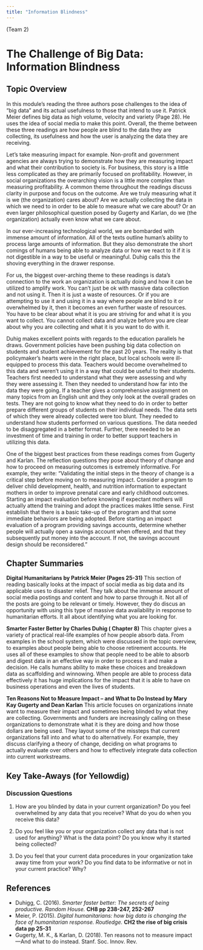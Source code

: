 ```yaml
---
title: "Information Blindness"
---
```


(Team 2)

# The Challenge of Big Data: Information Blindness 

## Topic Overview

  In this module’s reading the three authors pose challenges to the idea of “big data” and its actual usefulness to those that intend to use it. Patrick Meier defines big data as high volume, velocity and variety (Page 28). He uses the idea of social media to make this point. Overall, the theme between these three readings are how people are blind to the data they are collecting, its usefulness and how the user is analyzing the data they are receiving.
  
  Let’s take measuring impact for example. Non-profit and government agencies are always trying to demonstrate how they are measuring impact and what their contribution to society is. For business, this story is a little less complicated as they are primarily focused on profitability. However, in social organizations the overarching vision is a little more complex than measuring profitability. A common theme throughout the readings discuss clarity in purpose and focus on the outcome. Are we truly measuring what it is we (the organization) cares about? Are we actually collecting the data in which we need to in order to be able to measure what we care about? Or an even larger philosophical question posed by Gugerty and Karlan, do we (the organization) actually even know what we care about. 

  In our ever-increasing technological world, we are bombarded with immense amount of information. All of the texts outline human’s ability to process large amounts of information. But they also demonstrate the short comings of humans being able to analyze data or how we react to it if it is not digestible in a way to be useful or meaningful. Duhig calls this the shoving everything in the drawer response. 
	
   For us, the biggest over-arching theme to these readings is data’s connection to the work an organization is actually doing and how it can be utilized to amplify work. You can’t just be ok with massive data collection and not using it. Then it is just a waste of resources. Or if you are attempting to use it and using it in a way where people are blind to it or overwhelmed by it, then it becomes an even further waste of resources. You have to be clear about what it is you are striving for and what it is you want to collect. You cannot collect data and analyze before you are clear about why you are collecting and what it is you want to do with it. 

  Duhig makes excellent points with regards to the education parallels he draws. Government policies have been pushing big data collection on students and student achievement for the past 20 years. The reality is that policymaker’s hearts were in the right place, but local schools were ill-equipped to process this data. Teachers would become overwhelmed to this data and weren’t using it in a way that could be useful to their students. Teachers first needed to understand what they were assessing and why they were assessing it. Then they needed to understand how far into the data they were going. If a teacher gives a comprehensive assignment on many topics from an English unit and they only look at the overall grades on tests. They are not going to know what they need to do in order to better prepare different groups of students on their individual needs. The data sets of which they were already collected were too blunt. They needed to understand how students performed on various questions. The data needed to be disaggregated in a better format. Further, there needed to be an investment of time and training in order to better support teachers in utilizing this data. 

  One of the biggest best practices from these readings comes from Gugerty and Karlan. The reflection questions they pose about theory of change and how to proceed on measuring outcomes is extremely informative. For example, they write: “Validating the initial steps in the theory of change is a critical step before moving on to measuring impact. Consider a program to deliver child development, health, and nutrition information to expectant mothers in order to improve prenatal care and early childhood outcomes. Starting an impact evaluation before knowing if expectant mothers will actually attend the training and adopt the practices makes little sense. First establish that there is a basic take-up of the program and that some immediate behaviors are being adopted. Before starting an impact evaluation of a program providing savings accounts, determine whether people will actually open a savings account when offered, and that they subsequently put money into the account. If not, the savings account design should be reconsidered.”

## Chapter Summaries

**Digital Humanitarians by Patrick Meier (Pages 25-31)** 
This section of reading basically looks at the impact of social media as big data and its applicable uses to disaster relief. They talk about the immense amount of social media postings and content and how to parse through it. Not all of the posts are going to be relevant or timely. However, they do discus an opportunity with using this type of massive data availability in response to humanitarian efforts. It all about identifying what you are looking for. 

**Smarter Faster Better by Charles Duhig ( Chapter 8)** 
This chapter gives a variety of practical real-life examples of how people absorb data. From examples in the school system, which were discussed in the topic overview, to examples about people being able to choose retirement accounts. He uses all of these examples to show that people need to be able to absorb and digest data in an effective way in order to process it and make a decision. He calls humans ability to make these choices and breakdown data as scaffolding and winnowing. When people are able to process data effectively it has huge implications for the impact that it is able to have on business operations and even the lives of students. 

**Ten Reasons Not to Measure Impact – and What to Do Instead by Mary Kay Gugerty and Dean Karlan** 
This article focuses on organizations innate want to measure their impact and sometimes being blinded by what they are collecting. Governments and funders are increasingly calling on these organizations to demonstrate what it is they are doing and how those dollars are being used. They layout some of the missteps that current organizations fall into and what to do alternatively. For example, they discuss clarifying a theory of change, deciding on what programs to actually evaluate over others and how to effectively integrate data collection into current workstreams.


## Key Take-Aways (for Yellowdig)

### Discussion Questions

1.	How are you blinded by data in your current organization? Do you feel overwhelmed by any data that you receive? What do you do when you receive this data?  

2.	Do you feel like you or your organization collect any data that is not used for anything? What is the data point? Do you know why it started being collected? 

3.	Do you feel that your current data procedures in your organization take away time from your work? Do you find data to be informative or not in your current practice? Why? 


## References

* Duhigg, C. (2016). *Smarter faster better: The secrets of being productive. Random House.* **CH8 pp 238-247, 252-267** 
* Meier, P. (2015). *Digital humanitarians: how big data is changing the face of humanitarian response. Routledge.* **CH2 the rise of big crisis data pp 25-31**  
* Gugerty, M. K., & Karlan, D. (2018). Ten reasons not to measure impact—And what to do instead. Stanf. Soc. Innov. Rev.  

